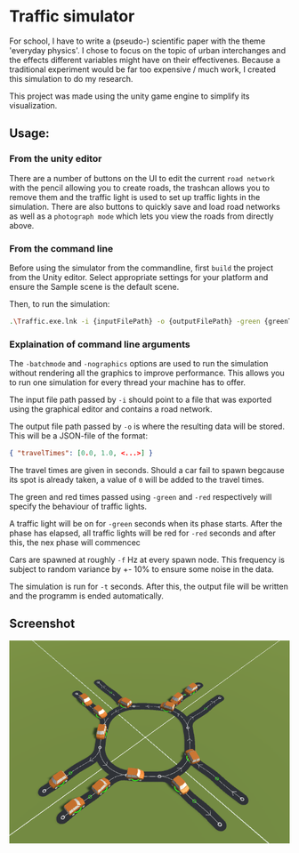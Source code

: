 # Traffic simulator

For school, I have to write a (pseudo-) scientific paper with the theme 'everyday physics'. I chose to focus on the topic of urban interchanges and the effects different variables might have on their effectivenes. Because a
traditional experiment would be far too expensive / much work, I created this simulation to do my research.

This project was made using the unity game engine to simplify its visualization.

## Usage:

### From the unity editor

There are a number of buttons on the UI to edit the current `road network` with the pencil allowing you to create roads, the trashcan allows you to remove them and the traffic light is used to set up traffic lights in the
simulation. There are also buttons to quickly save and load road networks as well as a `photograph mode` which lets you view the roads from directly above.

### From the command line

Before using the simulator from the commandline, first `build` the project from the Unity editor. Select appropriate settings for your platform and ensure the Sample scene is the default scene.

Then, to run the simulation:

```bash
.\Traffic.exe.lnk -i {inputFilePath} -o {outputFilePath} -green {greenTime(x)} -red {redTime(x)} -f {frequency} -t {time} -batchmode -nographics
```

### Explaination of command line arguments

The `-batchmode` and `-nographics` options are used to run the simulation without rendering all the graphics to improve performance.
This allows you to run one simulation for every thread your machine has to offer.

The input file path passed by `-i` should point to a file that was exported using the graphical editor and contains a road network.

The output file path passed by `-o` is where the resulting data will be stored. This will be a JSON-file of the format:

```json
{ "travelTimes": [0.0, 1.0, <...>] }
```

The travel times are given in seconds. Should a car fail to spawn begcause its spot is already taken, a value of `0` will be added to the travel times.

The green and red times passed using `-green` and `-red` respectively will specify the behaviour of traffic lights.

A traffic light will be on for `-green` seconds when its phase starts. After the phase has elapsed, all traffic lights will be red for `-red` seconds and after this, the nex phase will commencec

Cars are spawned at roughly `-f` Hz at every spawn node. This frequency is subject to random variance by +- 10% to ensure some noise in the data.

The simulation is run for `-t` seconds. After this, the output file will be written and the programm is ended automatically.

## Screenshot

![](screenshot.PNG)

